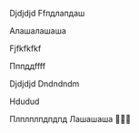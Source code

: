 

Djdjdjd
Ffпдлапдаш


Алашалашаша


Fjfkfkfkf



Пппддffff

Djdjdjd
Dndndndm

Hdudud

Плплплпдпдпд
Лашашаша
🛐🛐🛐